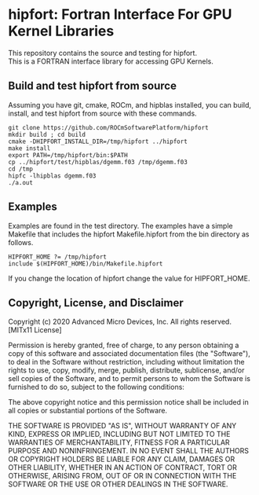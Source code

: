 hipfort: Fortran Interface For GPU Kernel Libraries
===================================================

This repository contains the source and testing for hipfort.  
This is a FORTRAN interface library for accessing GPU Kernels.

## Build and test hipfort from source

Assuming you have git, cmake, ROCm, and hipblas installed, you can build, install, and test hipfort from source with these commands.
```
git clone https://github.com/ROCmSoftwarePlatform/hipfort
mkdir build ; cd build
cmake -DHIPFORT_INSTALL_DIR=/tmp/hipfort ../hipfort
make install
export PATH=/tmp/hipfort/bin:$PATH
cp ../hipfort/test/hipblas/dgemm.f03 /tmp/dgemm.f03
cd /tmp
hipfc -lhipblas dgemm.f03
./a.out
```
## Examples
Examples are found in the test directory.  The examples have a simple Makefile 
that includes the hipfort Makefile.hipfort from the bin directory as follows.
```
HIPFORT_HOME ?= /tmp/hipfort
include $(HIPFORT_HOME)/bin/Makefile.hipfort
```
If you change the location of hipfort change the value for HIPFORT_HOME.

## Copyright, License, and Disclaimer

<A NAME="Copyright">

Copyright (c) 2020 Advanced Micro Devices, Inc. All rights reserved.
[MITx11 License]

Permission is hereby granted, free of charge, to any person obtaining a copy
of this software and associated documentation files (the "Software"), to deal
in the Software without restriction, including without limitation the rights
to use, copy, modify, merge, publish, distribute, sublicense, and/or sell
copies of the Software, and to permit persons to whom the Software is
furnished to do so, subject to the following conditions:

The above copyright notice and this permission notice shall be included in
all copies or substantial portions of the Software.

THE SOFTWARE IS PROVIDED "AS IS", WITHOUT WARRANTY OF ANY KIND, EXPRESS OR
IMPLIED, INCLUDING BUT NOT LIMITED TO THE WARRANTIES OF MERCHANTABILITY,
FITNESS FOR A PARTICULAR PURPOSE AND NONINFRINGEMENT.  IN NO EVENT SHALL THE
AUTHORS OR COPYRIGHT HOLDERS BE LIABLE FOR ANY CLAIM, DAMAGES OR OTHER
LIABILITY, WHETHER IN AN ACTION OF CONTRACT, TORT OR OTHERWISE, ARISING FROM,
OUT OF OR IN CONNECTION WITH THE SOFTWARE OR THE USE OR OTHER DEALINGS IN
THE SOFTWARE.
